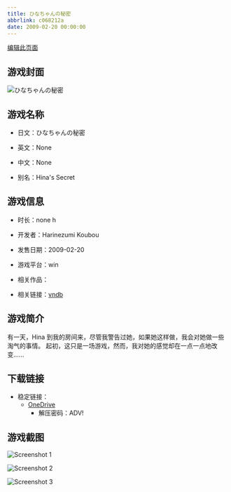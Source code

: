```yaml
---
title: ひなちゃんの秘密
abbrlink: c068212a
date: 2009-02-20 00:00:00
---
```

[编辑此页面](https://github.com/ACG-3/ADV3-source/blob/main/source/_posts/games/%E3%81%B2%E3%81%AA%E3%81%A1%E3%82%83%E3%82%93%E3%81%AE%E7%A7%98%E5%AF%86.md)

## 游戏封面

![ひなちゃんの秘密](https://pan.timero.xyz/onedrive/img_lib_001/%E3%81%B2%E3%81%AA%E3%81%A1%E3%82%83%E3%82%93%E3%81%AE%E7%A7%98%E5%AF%86_cover.avif)


## 游戏名称

- 日文：ひなちゃんの秘密
- 英文：None
- 中文：None

- 别名：Hina's Secret


## 游戏信息

- 时长：none h
- 开发者：Harinezumi Koubou
- 发售日期：2009-02-20
- 游戏平台：win
- 相关作品：

- 相关链接：[vndb](https://vndb.org/v2074)


## 游戏简介

有一天，Hina 到我的房间来，尽管我警告过她，如果她这样做，我会对她做一些淘气的事情。
起初，这只是一场游戏，然而，我对她的感觉却在一点一点地改变......




## 下载链接

- 稳定链接：
    - [OneDrive](https://pan.timero.xyz/onedrive/adv_lib_001/%E3%81%B2%E3%81%AA%E3%81%A1%E3%82%83%E3%82%93%E3%81%AE%E7%A7%98%E5%AF%86)
        - 解压密码：ADV!



## 游戏截图


![Screenshot 1](https://pan.timero.xyz/onedrive/img_lib_001/%E3%81%B2%E3%81%AA%E3%81%A1%E3%82%83%E3%82%93%E3%81%AE%E7%A7%98%E5%AF%86_Screenshot_1.avif)

![Screenshot 2](https://pan.timero.xyz/onedrive/img_lib_001/%E3%81%B2%E3%81%AA%E3%81%A1%E3%82%83%E3%82%93%E3%81%AE%E7%A7%98%E5%AF%86_Screenshot_2.avif)

![Screenshot 3](https://pan.timero.xyz/onedrive/img_lib_001/%E3%81%B2%E3%81%AA%E3%81%A1%E3%82%83%E3%82%93%E3%81%AE%E7%A7%98%E5%AF%86_Screenshot_3.avif)

